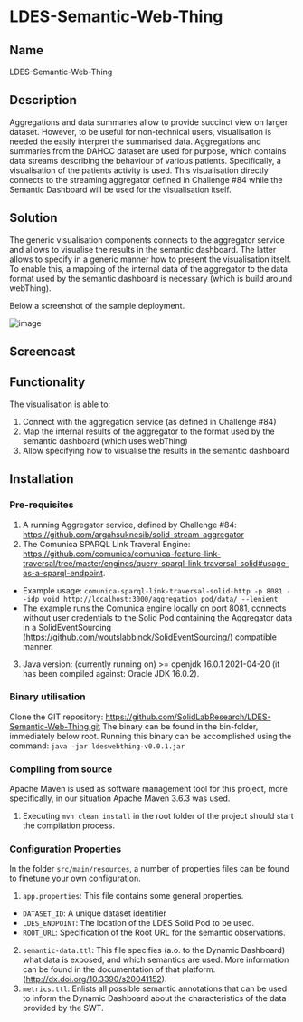 # LDES-Semantic-Web-Thing

## Name
LDES-Semantic-Web-Thing

## Description
Aggregations and data summaries allow to provide succinct view on larger dataset. However, to be useful for non-technical users, visualisation is needed the easily interpret the summarised data. Aggregations and summaries from the DAHCC dataset are used for purpose, which contains data streams describing the behaviour of various patients. Specifically, a visualisation of the patients activity is used. This visualisation directly connects to the streaming aggregator defined in Challenge #84 while the Semantic Dashboard will be used for the visualisation itself.

## Solution
The generic visualisation components connects to the aggregator service and allows to visualise the results in the semantic dashboard. The latter allows to specify in a generic manner how to present the visualisation itself. To enable this, a mapping of the internal data of the aggregator to the data format used by the semantic dashboard is necessary (which is build around webThing).

Below a screenshot of the sample deployment.

![image](https://user-images.githubusercontent.com/19285142/229805032-574708e9-b4be-44b1-99e7-44a53ea56a5f.png)

## Screencast

## Functionality
The visualisation is able to:

1. Connect with the aggregation service (as defined in Challenge #84)
2. Map the internal results of the aggregator to the format used by the semantic dashboard (which uses webThing)
3. Allow specifying how to visualise the results in the semantic dashboard

## Installation
### Pre-requisites

1. A running Aggregator service, defined by Challenge #84: https://github.com/argahsuknesib/solid-stream-aggregator
2. The Comunica SPARQL Link Traveral Engine: https://github.com/comunica/comunica-feature-link-traversal/tree/master/engines/query-sparql-link-traversal-solid#usage-as-a-sparql-endpoint. 
* Example usage: `comunica-sparql-link-traversal-solid-http -p 8081 --idp void http://localhost:3000/aggregation_pod/data/ --lenient`
* The example runs the Comunica engine locally on port 8081, connects without user credentials to the Solid Pod containing the Aggregator data in a 
SolidEventSourcing (https://github.com/woutslabbinck/SolidEventSourcing/) compatible manner. 
3. Java version: (currently running on) >= openjdk 16.0.1 2021-04-20 (it has been compiled against: Oracle JDK 16.0.2).

### Binary utilisation
Clone the GIT repository: https://github.com/SolidLabResearch/LDES-Semantic-Web-Thing.git
The binary can be found in the bin-folder, immediately below root.
Running this binary can be accomplished using the command: `java -jar ldeswebthing-v0.0.1.jar`

### Compiling from source
Apache Maven is used as software management tool for this project, more specifically, in our situation Apache Maven 3.6.3 was used. 
1. Executing `mvn clean install` in the root folder of the project should start the compilation process.

### Configuration Properties
In the folder `src/main/resources`, a number of properties files can be found to finetune your own configuration.
1. `app.properties`: This file contains some general properties.
* `DATASET_ID`: A unique dataset identifier
* `LDES_ENDPOINT`: The location of the LDES Solid Pod to be used.
* `ROOT_URL`: Specification of the Root URL for the semantic observations.
2. `semantic-data.ttl`: This file specifies (a.o. to the Dynamic Dashboard) what data is exposed, and which semantics are used. More information can be found in the documentation of that platform. (http://dx.doi.org/10.3390/s20041152).
3. `metrics.ttl`: Enlists all possible semantic annotations that can be used to inform the Dynamic Dashboard about the characteristics of the data provided by the SWT.
